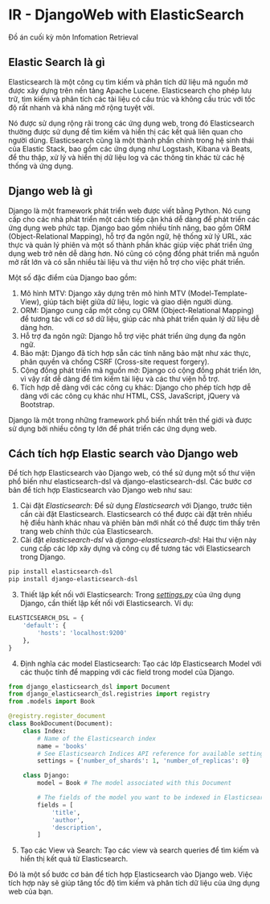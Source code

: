 # IR - DjangoWeb with ElasticSearch

Đồ án cuối kỳ môn Infomation Retrieval

## Elastic Search là gì

Elasticsearch là một công cụ tìm kiếm và phân tích dữ liệu mã nguồn mở được xây dựng trên nền tảng Apache Lucene. Elasticsearch cho phép lưu trữ, tìm kiếm và phân tích các tài liệu có cấu trúc và không cấu trúc với tốc độ rất nhanh và khả năng mở rộng tuyệt vời.

Nó được sử dụng rộng rãi trong các ứng dụng web, trong đó Elasticsearch thường được sử dụng để tìm kiếm và hiển thị các kết quả liên quan cho người dùng. Elasticsearch cũng là một thành phần chính trong hệ sinh thái của Elastic Stack, bao gồm các ứng dụng như Logstash, Kibana và Beats, để thu thập, xử lý và hiển thị dữ liệu log và các thông tin khác từ các hệ thống và ứng dụng.

## Django web là gì

Django là một framework phát triển web được viết bằng Python. Nó cung cấp cho các nhà phát triển một cách tiếp cận khá dễ dàng để phát triển các ứng dụng web phức tạp. Django bao gồm nhiều tính năng, bao gồm ORM (Object-Relational Mapping), hỗ trợ đa ngôn ngữ, hệ thống xử lý URL, xác thực và quản lý phiên và một số thành phần khác giúp việc phát triển ứng dụng web trở nên dễ dàng hơn. Nó cũng có cộng đồng phát triển mã nguồn mở rất lớn và có sẵn nhiều tài liệu và thư viện hỗ trợ cho việc phát triển.

Một số đặc điểm của Django bao gồm:

1. Mô hình MTV: Django xây dựng trên mô hình MTV (Model-Template-View), giúp tách biệt giữa dữ liệu, logic và giao diện người dùng.
2. ORM: Django cung cấp một công cụ ORM (Object-Relational Mapping) để tương tác với cơ sở dữ liệu, giúp các nhà phát triển quản lý dữ liệu dễ dàng hơn.
3. Hỗ trợ đa ngôn ngữ: Django hỗ trợ việc phát triển ứng dụng đa ngôn ngữ.
4. Bảo mật: Django đã tích hợp sẵn các tính năng bảo mật như xác thực, phân quyền và chống CSRF (Cross-site request forgery).
5. Cộng đồng phát triển mã nguồn mở: Django có cộng đồng phát triển lớn, vì vậy rất dễ dàng để tìm kiếm tài liệu và các thư viện hỗ trợ.
6. Tích hợp dễ dàng với các công cụ khác: Django cho phép tích hợp dễ dàng với các công cụ khác như HTML, CSS, JavaScript, jQuery và Bootstrap.

Django là một trong những framework phổ biến nhất trên thế giới và được sử dụng bởi nhiều công ty lớn để phát triển các ứng dụng web.

## Cách tích hợp Elastic search vào Django web

Để tích hợp Elasticsearch vào Django web, có thể sử dụng một số thư viện phổ biến như elasticsearch-dsl và django-elasticsearch-dsl. Các bước cơ bản để tích hợp Elasticsearch vào Django web như sau:

1. Cài đặt *Elasticsearch*: Để sử dụng *Elasticsearch* với Django, trước tiên cần cài đặt Elasticsearch. Elasticsearch có thể được cài đặt trên nhiều hệ điều hành khác nhau và phiên bản mới nhất có thể được tìm thấy trên trang web chính thức của Elasticsearch.
2. Cài đặt *elasticsearch-dsl* và *django-elasticsearch-dsl*: Hai thư viện này cung cấp các lớp xây dựng và công cụ để tương tác với Elasticsearch trong Django.

```bash
pip install elasticsearch-dsl
pip install django-elasticsearch-dsl

```

3. Thiết lập kết nối với Elasticsearch: Trong *[settings.py](http://settings.py/)* của ứng dụng Django, cần thiết lập kết nối với Elasticsearch. Ví dụ:

```python
ELASTICSEARCH_DSL = {
    'default': {
        'hosts': 'localhost:9200'
    },
}
```

4. Định nghĩa các model Elasticsearch: Tạo các lớp Elasticsearch Model với các thuộc tính để mapping với các field trong model của Django.

```python
from django_elasticsearch_dsl import Document
from django_elasticsearch_dsl.registries import registry
from .models import Book

@registry.register_document
class BookDocument(Document):
    class Index:
        # Name of the Elasticsearch index
        name = 'books'
        # See Elasticsearch Indices API reference for available settings
        settings = {'number_of_shards': 1, 'number_of_replicas': 0}

    class Django:
        model = Book # The model associated with this Document

        # The fields of the model you want to be indexed in Elasticsearch
        fields = [
            'title',
            'author',
            'description',
        ]

```

5. Tạo các View và Search: Tạo các view và search queries để tìm kiếm và hiển thị kết quả từ Elasticsearch.

Đó là một số bước cơ bản để tích hợp Elasticsearch vào Django web. Việc tích hợp này sẽ giúp tăng tốc độ tìm kiếm và phân tích dữ liệu của ứng dụng web của bạn.
